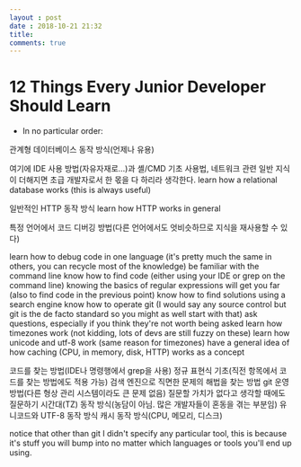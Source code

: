 ```yaml
---
layout : post
date : 2018-10-21 21:32
title:
comments: true
---
```


# 12 Things Every Junior Developer Should Learn

* In no particular order:

관계형 데이터베이스 동작 방식(언제나 유용)

여기에 IDE 사용 방법(자유자재로...)과 셸/CMD 기초 사용법, 네트워크 관련 일반 지식이 더해지면 초급 개발자로서 한 몫을 다 하리라 생각한다.
learn how a relational database works (this is always useful)

일반적인 HTTP 동작 방식
learn how HTTP works in general

특정 언어에서 코드 디버깅 방법(다른 언어에서도 엇비슷하므로 지식을 재사용할 수 있다)

learn how to debug code in one language (it's pretty much the same in others, you can recycle most of the knowledge)
be familiar with the command line
know how to find code (either using your IDE or grep on the command line)
knowing the basics of regular expressions will get you far (also to find code in the previous point)
know how to find solutions using a search engine
know how to operate git (I would say any source control but git is the de facto standard so you might as well start with that)
ask questions, especially if you think they're not worth being asked
learn how timezones work (not kidding, lots of devs are still fuzzy on these)
learn how unicode and utf-8 work (same reason for timezones)
have a general idea of how caching (CPU, in memory, disk, HTTP) works as a concept

코드를 찾는 방법(IDE나 명령행에서 grep을 사용)
정규 표현식 기초(직전 항목에서 코드를 찾는 방법에도 적용 가능)
검색 엔진으로 직면한 문제의 해법을 찾는 방법
git 운영 방법(다른 형상 관리 시스템이라도 큰 문제 없음)
질문할 가치가 없다고 생각할 때에도 질문하기
시간대(TZ) 동작 방식(농담이 아님. 많은 개발자들이 혼동을 겪는 부분임)
유니코드와 UTF-8 동작 방식
캐시 동작 방식(CPU, 메모리, 디스크)

notice that other than git I didn't specify any particular tool, this is because it's stuff you will bump into no matter which languages or tools you'll end up using.
